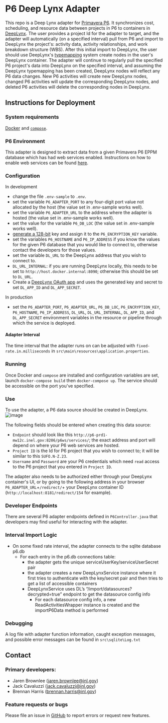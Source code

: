 # P6 Deep Lynx Adapter

This repo is a Deep Lynx adapter for [Primavera P6](https://www.oracle.com/industries/construction-engineering/primavera-p6/). It synchronizes cost, scheduling, and resource data between projects in P6 to containers in [DeepLynx](https://github.com/idaholab/Deep-Lynx/wiki). The user provides a project Id for the adapter to target, and the adapter will automatically (on a specified interval) pull from P6 and import to DeepLynx the project's: activity data, activity relationships, and work breakdown structure (WBS). After this initial import to DeepLynx, the user should use DeepLynx's [typemapping](https://github.com/idaholab/Deep-Lynx/wiki/Type-Mapping) system create nodes in the user's DeepLynx container. The adapter will continue to regularly pull the specified P6 project's data into DeepLynx on the specified interval, and assuming the DeepLynx typemapping has been created, DeepLynx nodes will reflect any P6 data changes. New P6 activities will create new DeepLynx nodes, changed P6 activities will update the corresponding DeepLynx nodes, and deleted P6 activities will delete the corresponding nodes in DeepLynx.

## Instructions for Deployment
### System requirements
[Docker](https://docs.docker.com/get-docker/) and [`compose`](https://docs.docker.com/compose/).

### P6 Environment
This adapter is designed to extract data from a given Primavera P6 EPPM database which has had web services enabled. Instructions on how to enable web services can be found [here](https://docs.oracle.com/cd/F37125_01/English/Integration_Documentation/p6_eppm_web_services_programming/helpmain.htm?toc.htm?34309.htm).

### Configuration
In development
- change the file `.env-sample` to `.env`.
- set the variable `P6_ADAPTER_PORT` to any four-digit port value not allocated by the host (the value set in .env-sample works well).
- set the variable `P6_ADAPTER_URL` to the address where the adapter is hosted (the value set in .env-sample works well).
- set the value for the variable `P6_DB_LOC` (the value set in .env-sample works well).
- [generate a 128-bit](https://www.ibm.com/docs/en/imdm/12.0?topic=encryption-generating-aes-keys-password) key and assign it to the `P6_ENCRYPTION_KEY` variable.
- set the variables `P6_HOSTNAME` and `P6_IP_ADDRESS` if you know the values for the given P6 database that you would like to connect to, otherwise contact the developers for those values.
- set the variable `DL_URL` to the DeepLynx address that you wish to connect to.
- `DL_URL_INTERNAL`: if you are running DeepLynx locally, this needs to be set to `http://host.docker.internal:8090`; otherwise this should be set to `DL_URL`.
- Create a [DeepLynx OAuth app](https://github.com/idaholab/Deep-Lynx/wiki/DeepLynx-Enabled-OAuth-Application) and uses the generated key and secret to set `DL_APP_ID` and `DL_APP_SECRET`.


In production
- set the `P6_ADAPTER_PORT`, `P6_ADAPTER_URL`, `P6_DB_LOC`, `P6_ENCRYPTION_KEY`, `P6_HOSTNAME`, `P6_IP_ADDRESS`, `DL_URL`, `DL_URL_INTERNAL`, `DL_APP_ID`, and `DL_APP_SECRET` environment variables in the resource or pipeline through which the service is deployed.

#### Adapter Interval
The time interval that the adapter runs on can be adjusted with `fixed-rate.in.milliseconds` in `src\main\resources\application.properties`.

### Running
Once Docker and `compose` are installed and configuration variables are set, launch `docker-compose build` then `docker-compose up`. The service should be accessible on the port you've specified.

### Use
To use the adapter, a P6 data source should be created in DeepLynx.
![image](https://media.github.inl.gov/user/13/files/702b2d05-8183-4ad7-89ee-abf17550558f)

The following fields should be entered when creating this data source:
- `Endpoint` should look like this `http://p6-prd1-mw12c.inel.gov:8206/p6ws/services/`; the exact address and port will depend on where your P6 web services are hosted.
- `Project ID` is the Id for P6 project that you wish to connect to; it will be similar to this `SUFO.N-Z.23`.
- `Username` and `Password` are your P6 credentials which need `read` access to the P6 project that you entered in `Project ID`.

The adapter also needs to be authorized either through your DeepLynx container's UI, or by going to the following address in your browser `P6_ADAPTER_URL`+`/redirect/`+ your DeepLynx container ID (`http://localhost:8181/redirect/154` for example).

### Developer Endpoints
There are several P6 adapter endpoints defined in `P6Controller.java` that developers may find useful for interacting with the adapter.
    
### Interval Import Logic
- On some fixed rate interval, the adapter connects to the sqlite database p6.db
  - For each entry in the p6.db connections table:
    - the adapter gets the unique serviceUserKey/serviceUserSecret pair
    - the adapter creates a new DeepLynxService instance where it first tries to authenticate with the key/secret pair and then tries to get a list of accessible containers
    - DeepLynxService uses DL’s “/import/datasources?decrypted=true” endpoint to get the datasource config info
      - For each datasource config info, a new ReadActivitiesWrapper instance is created and the importP6Data method is performed

### Debugging
A log file with adapter function information, caught exception messages, and possible error messages can be found in `src\sqlite\Log.txt`


## Contact

### Primary developers:
- Jaren Brownlee (jaren.brownlee@inl.gov)
- Jack Cavaluzzi (jack.cavaluzzi@inl.gov)
- Brennan Harris (brennan.harris@inl.gov)

### Feature requests or bugs
Please file an issue in [GitHub](https://github.inl.gov/Digital-Engineering/p6_deeplynx_adapter/issues) to report errors or request new features.
